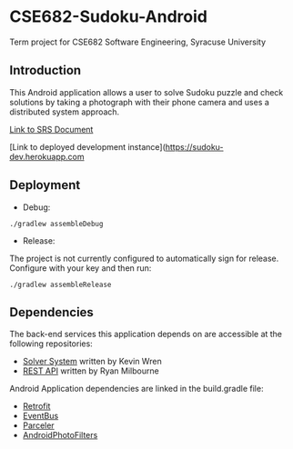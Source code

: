 # CSE682-Sudoku-Android
Term project for CSE682 Software Engineering, Syracuse University

## Introduction

This Android application allows a user to solve  Sudoku puzzle and check solutions by taking a photograph with their phone camera and uses a distributed system approach.

[Link to SRS Document](https://docs.google.com/document/d/1i3jTwvAZrSgjs6TnRywGZNwpDQP4tRTtefdVMilIm94/edit?usp=sharing)

[Link to deployed development instance](https://sudoku-dev.herokuapp.com

## Deployment

- Debug:

```
./gradlew assembleDebug
```

- Release:

The project is not currently configured to automatically sign for release. Configure with your key and then run:

```
./gradlew assembleRelease
```

## Dependencies

The back-end services this application depends on are accessible at the following repositories:

- [Solver System](https://github.com/Wrenky/sudoKu) written by Kevin Wren
- [REST API](https://github.com/ryanbmilbourne/syr-sudoku-backend)  written by Ryan Milbourne

Android Application dependencies are linked in the build.gradle file:

- [Retrofit](https://github.com/square/retrofit)
- [EventBus](https://github.com/greenrobot/EventBus)
- [Parceler](https://github.com/johncarl81/parceler)
- [AndroidPhotoFilters](https://github.com/Zomato/AndroidPhotoFilters)